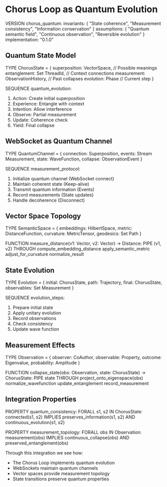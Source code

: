 # Chorus Loop as Quantum Evolution

VERSION chorus_quantum:
  invariants: {
    "State coherence",
    "Measurement consistency",
    "Information conservation"
  }
  assumptions: {
    "Quantum semantic field",
    "Continuous observation",
    "Reversible evolution"
  }
  implementation: "0.1.0"

## Quantum State Model

TYPE ChorusState = {
  superposition: VectorSpace,      // Possible meanings
  entanglement: Set ThreadId,      // Context connections
  measurement: ObservationHistory, // Past collapses
  evolution: Phase                 // Current step
}

SEQUENCE quantum_evolution:
  1. Action:     Create initial superposition
  2. Experience: Entangle with context
  3. Intention:  Allow interference
  4. Observe:    Partial measurement
  5. Update:     Coherence check
  6. Yield:      Final collapse

## WebSocket as Quantum Channel

TYPE QuantumChannel = {
  connection: Superposition,
  events: Stream Measurement,
  state: WaveFunction,
  collapse: ObservationEvent
}

SEQUENCE measurement_protocol:
  1. Initialize quantum channel (WebSocket connect)
  2. Maintain coherent state (Keep-alive)
  3. Transmit quantum information (Events)
  4. Record measurements (State updates)
  5. Handle decoherence (Disconnect)

## Vector Space Topology

TYPE SemanticSpace = {
  embeddings: HilbertSpace,
  metric: DistanceFunction,
  curvature: MetricTensor,
  geodesics: Set Path
}

FUNCTION measure_distance(v1: Vector, v2: Vector) -> Distance:
  PIPE (v1, v2) THROUGH
    compute_embedding_distance
    apply_semantic_metric
    adjust_for_curvature
    normalize_result

## State Evolution

TYPE Evolution = {
  initial: ChorusState,
  path: Trajectory,
  final: ChorusState,
  observables: Set Measurement
}

SEQUENCE evolution_steps:
  1. Prepare initial state
  2. Apply unitary evolution
  3. Record observations
  4. Check consistency
  5. Update wave function

## Measurement Effects

TYPE Observation = {
  observer: CoAuthor,
  observable: Property,
  outcome: Eigenvalue,
  probability: Amplitude
}

FUNCTION collapse_state(obs: Observation, state: ChorusState) -> ChorusState:
  PIPE state THROUGH
    project_onto_eigenspace(obs)
    normalize_wavefunction
    update_entanglement
    record_measurement

## Integration Properties

PROPERTY quantum_consistency:
  FORALL s1, s2 IN ChorusState:
    connected(s1, s2) IMPLIES
      preserves_information(s1, s2) AND
      continuous_evolution(s1, s2)

PROPERTY measurement_topology:
  FORALL obs IN Observation:
    measurement(obs) IMPLIES
      continuous_collapse(obs) AND
      preserved_entanglement(obs)

Through this integration we see how:
- The Chorus Loop implements quantum evolution
- WebSockets maintain quantum channels
- Vector spaces provide measurement topology
- State transitions preserve quantum properties
